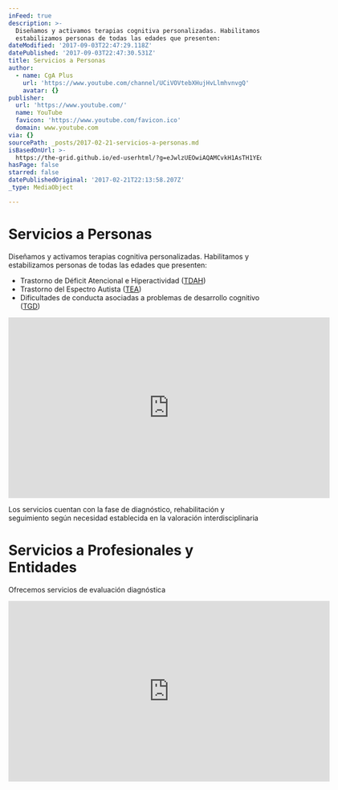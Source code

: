 ```yaml
---
inFeed: true
description: >-
  Diseñamos y activamos terapias cognitiva personalizadas. Habilitamos y
  estabilizamos personas de todas las edades que presenten:
dateModified: '2017-09-03T22:47:29.118Z'
datePublished: '2017-09-03T22:47:30.531Z'
title: Servicios a Personas
author:
  - name: CgA Plus
    url: 'https://www.youtube.com/channel/UCiVOVtebXHujHvLlmhvnvgQ'
    avatar: {}
publisher:
  url: 'https://www.youtube.com/'
  name: YouTube
  favicon: 'https://www.youtube.com/favicon.ico'
  domain: www.youtube.com
via: {}
sourcePath: _posts/2017-02-21-servicios-a-personas.md
isBasedOnUrl: >-
  https://the-grid.github.io/ed-userhtml/?g=eJwlzUEOwiAQAMCvkH1AsTH1YEoPHj158dwUWIQI0ixLNv5eox-YmVOgraCS5DkamE4HUBHTI7KB4ziBauQMROa9nbUWkeFdO3eLg6tFY7HotWvXcFnH9fa8g_pxtpJHMvDFtpyrhJ5zc4T4Wmb9H5cPyLEpyg
hasPage: false
starred: false
datePublishedOriginal: '2017-02-21T22:13:58.207Z'
_type: MediaObject

---
```

# Servicios a Personas

Diseñamos y activamos terapias cognitiva personalizadas. Habilitamos y estabilizamos personas de todas las edades que presenten:

* Trastorno de Déficit Atencional e Hiperactividad ([TDAH][0])
* Trastorno del Espectro Autista ([TEA][1])
* Dificultades de conducta asociadas a problemas de desarrollo cognitivo ([TGD][2])

<iframe src="https://cdn.embedly.com/widgets/media.html?src=https%3A%2F%2Fwww.youtube.com%2Fembed%2FcsJfB_1_PkU%3Ffeature%3Doembed%26modestbranding%3D1%26showinfo%3D0%26controls%3D0%26rel%3D0%26autoplay%3D1&amp;url=http%3A%2F%2Fwww.youtube.com%2Fwatch%3Fv%3DcsJfB_1_PkU&amp;image=https%3A%2F%2Fi.ytimg.com%2Fvi%2FcsJfB_1_PkU%2Fhqdefault.jpg&amp;key=b7d04c9b404c499eba89ee7072e1c4f7&amp;type=text%2Fhtml&amp;schema=youtube" width="640" height="360" scrolling="no" frameborder="0" allowfullscreen="" style=""></iframe>

Los servicios cuentan con la fase de diagnóstico, rehabilitación y seguimiento según necesidad establecida en la valoración interdisciplinaria

# Servicios a Profesionales y Entidades

Ofrecemos servicios de evaluación diagnóstica

<iframe src="https://cdn.embedly.com/widgets/media.html?src=https%3A%2F%2Fwww.youtube.com%2Fembed%2F2W9SfLr427Y%3Ffeature%3Doembed%26modestbranding%3D1%26showinfo%3D0%26controls%3D0%26rel%3D0%26autoplay%3D1&amp;url=http%3A%2F%2Fwww.youtube.com%2Fwatch%3Fv%3D2W9SfLr427Y&amp;image=https%3A%2F%2Fi.ytimg.com%2Fvi%2F2W9SfLr427Y%2Fhqdefault.jpg&amp;key=b7d04c9b404c499eba89ee7072e1c4f7&amp;type=text%2Fhtml&amp;schema=youtube" width="640" height="360" scrolling="no" frameborder="0" allowfullscreen="" style=""></iframe>



[0]: https://desk.zoho.com/portal/cognactiva/kb/articles/trastorno-de-d%C3%A9ficit-de-atenci%C3%B3n-e-hiperactividad-tdah "TDAH"
[1]: http://cognactiva.helpscoutdocs.com/article/9-que-son-los-transtornos-del-espectro-autista-tea "TEA"
[2]: http://cognactiva.helpscoutdocs.com/article/12-que-es-el-trastorno-generalizado-del-desarrollo-tgd "TGD"